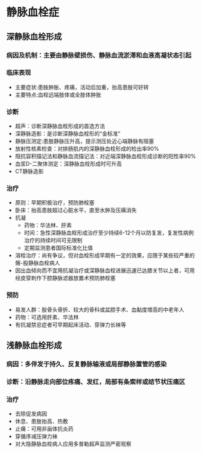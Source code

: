 # 静脉血栓症
## 深静脉血栓形成
### 病因及机制：主要由静脉壁损伤、静脉血流淤滞和血液高凝状态引起
### 临床表现
- 主要症状:患肢肿胀、疼痛，活动后加重，抬高患肢可好转
- 主要特点:血栓远端肢体或全肢体肿胀
### 诊断
- 超声：诊断深静脉血栓形成的首选方法
- 深静脉造影：是诊断深静脉血栓形的“金标准”
- 静脉压测定:患肢静脉压升高，提示测压处近心端静脉有阻塞
- 放射性核素检查：对排肠肌内的深静脉血栓形成的检出率90%
- 阻抗容积描记法和静脉血流描记法：对近端深静脉血栓形成诊断的阳性率90%
- 血浆D-二聚体测定：深静脉血栓形成时可升高
- CT静脉造影
### 治疗
- 原则：早期积极治疗，预防肺栓塞
- 卧床：抬高患肢超过心脏水平，直至水肿及压痛消失
- 抗凝
  - 药物：华法林、肝素
  - 时间：急性深静脉血栓形成治疗至少持续6-12个月以防复发，复发性病例治疗的持续时间可无限制
  - 定期监测患者国际标准化比值
- 溶栓治疗：尚有争议，但对血栓形成早期有一定的效果，应限于某些较严重的髂-股静脉血栓病人
- 因出血倾向而不宜用抗凝治疗或深静脉血栓进展迅速已达膝关节以上者，可用经皮穿刺作下腔静脉滤器放置术预防肺栓塞
### 预防
- 易发人群：股骨头骨折、较大的骨科或盆腔手术、血黏度增高的中老年人
- 药物：可选用肝素、华法林
- 有抗凝禁忌症者可早期起床活动、穿弹力长袜等
## 浅静脉血栓形成
### 病因：多伴发于持久、反复静脉输液或局部静脉置管的感染
### 诊断：沿静脉走向部位疼痛、发红，局部有条索样或结节状压痛区
### 治疗
- 去除促发病因
- 休息、患肢抬高、热敷
- 止痛：可用非甾体抗炎药
- 穿循序减压弹力袜
- 对大隐静脉血栓病人应用多普勒超声监测严密观察